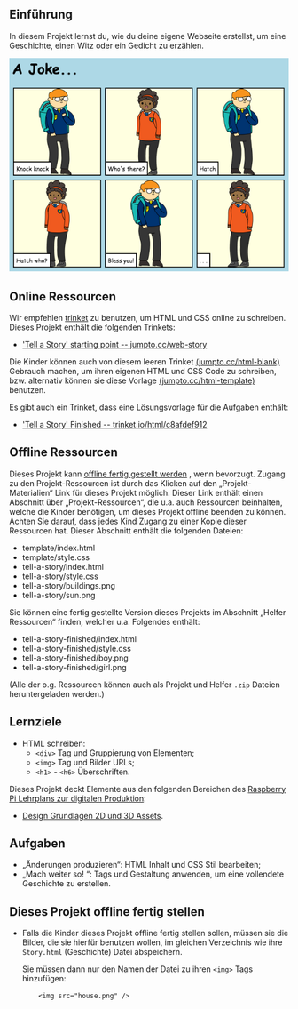 ## Einführung

In diesem Projekt lernst du, wie du deine eigene Webseite erstellst, um eine Geschichte, einen Witz oder ein Gedicht zu erzählen.

![screenshot](images/story-final.png)

## Online Ressourcen

Wir empfehlen [trinket](https://trinket.io/) zu benutzen, um HTML und CSS online zu schreiben. Dieses Projekt enthält die folgenden Trinkets:

+ ['Tell a Story' starting point -- jumpto.cc/web-story](http://jumpto.cc/web-story)

Die Kinder können auch von diesem leeren Trinket [(jumpto.cc/html-blank)](http://jumpto.cc/html-blank) Gebrauch machen, um ihren eigenen HTML und CSS Code zu schreiben, bzw. alternativ können sie diese Vorlage [(jumpto.cc/html-template)](http://jumpto.cc/html-template) benutzen.

Es gibt auch ein Trinket, dass eine Lösungsvorlage für die Aufgaben enthält:

+ ['Tell a Story' Finished -- trinket.io/html/c8afdef912](https://trinket.io/html/c8afdef912)

## Offline Ressourcen
Dieses Projekt kann [offline fertig gestellt werden](https://www.codeclubprojects.org/en-GB/resources/webdev-working-offline/) , wenn bevorzugt. Zugang zu den Projekt-Ressourcen ist durch das Klicken auf den „Projekt-Materialien“ Link für dieses Projekt möglich. Dieser Link enthält einen Abschnitt über „Projekt-Ressourcen“, die u.a. auch Ressourcen beinhalten, welche die Kinder benötigen, um dieses Projekt offline beenden zu können. Achten Sie darauf, dass jedes Kind Zugang zu einer Kopie dieser Ressourcen hat. Dieser Abschnitt enthält die folgenden Dateien:

+ template/index.html
+ template/style.css
+ tell-a-story/index.html
+ tell-a-story/style.css
+ tell-a-story/buildings.png
+ tell-a-story/sun.png

Sie können eine fertig gestellte Version dieses Projekts im Abschnitt „Helfer Ressourcen“ finden, welcher u.a. Folgendes enthält:

+ tell-a-story-finished/index.html
+ tell-a-story-finished/style.css
+ tell-a-story-finished/boy.png
+ tell-a-story-finished/girl.png

(Alle der o.g. Ressourcen können auch als Projekt und Helfer `.zip` Dateien heruntergeladen werden.)

## Lernziele
+ HTML schreiben:
	+ `<div>` Tag und Gruppierung von Elementen;
	+ `<img>` Tag und Bilder URLs;
	+ `<h1>` - `<h6>` Überschriften.

Dieses Projekt deckt Elemente aus den folgenden Bereichen des [Raspberry Pi Lehrplans zur digitalen Produktion](http://rpf.io/curriculum):

+ [Design Grundlagen 2D und 3D Assets](https://www.raspberrypi.org/curriculum/design/creator).

## Aufgaben
+ „Änderungen produzieren“: HTML Inhalt und CSS Stil bearbeiten;
+ „Mach weiter so! “: Tags und Gestaltung anwenden, um eine vollendete Geschichte zu erstellen.

## Dieses Projekt offline fertig stellen
+ Falls die Kinder dieses Projekt offline fertig stellen sollen, müssen sie die Bilder, die sie hierfür benutzen wollen, im gleichen Verzeichnis wie ihre `Story.html` (Geschichte) Datei abspeichern.

	Sie müssen dann nur den Namen der Datei zu ihren `<img>` Tags hinzufügen:

	```
		<img src="house.png" />
	``` 
